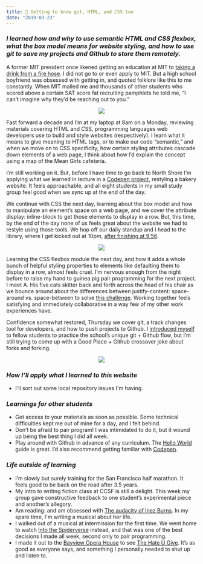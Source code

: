 ```yaml
---
title: 👋 Getting to know git, HTML, and CSS too
date: "2019-03-23"
---
```


### _I learned how and why to use semantic HTML and CSS flexbox, what the box model means for website styling, and how to use git to save my projects and Github to store them remotely._

A former MIT president once likened getting an education at MIT to [taking a drink from a fire hose](https://mitadmissions.org/help/faq/drinking-from-a-firehose/). I did not go to or even apply to MIT. But a high school boyfriend was obsessed with getting in, and quoted folklore like this to me constantly. When MIT mailed me and thousands of other students who scored above a certain SAT score fat recruiting pamphlets he told me, “I can’t imagine why they’d be reaching out to you.” 

<p align="center">
    <img src= "https://media.giphy.com/media/12eUzNXMLn51Bu/giphy.gif">
</p>
  
Fast forward a decade and I’m at my laptop at 8am on a Monday, reviewing materials covering HTML and CSS, programming languages web developers use to build and style websites (respectively). I learn what it means to give meaning to HTML tags, or to make our code “semantic,” and when we move on to CSS specificity, how certain styling attributes cascade down elements of a web page, I think about how I’d explain the concept using a map of the Mean Girls cafeteria. 

I’m still working on it. But, before I have time to go back to North Shore I’m applying what we learned in lecture in a [Codepen project](https://codepen.io/kimberlee/pen/KEBdOy), restyling a bakery website. It feels approachable, and all eight students in my small study group feel good when we sync up at the end of the day. 
 
We continue with CSS the next day, learning about the box model and how to manipulate an element’s space on a web page, and we cover the attribute display: inline-block to get those elements to display in a row. But, this time, by the end of the day none of us feels great about the website we had to restyle using those tools. We hop off our daily standup and I head to the library, where I get kicked out at 10pm, [after finishing at 9:56](https://codepen.io/kimberlee/pen/jJvBaa?editors=1100).  

<p align="center">
    <img src= "https://media.giphy.com/media/ILLJoD7KWZxCg/giphy.gif">
</p>

Learning the CSS flexbox module the next day, and how it adds a whole bunch of helpful styling properties to elements like defaulting them to display in a row, almost feels cruel. I’m nervous enough from the night before to raise my hand to guinea pig pair programming for the next project. I meet A. His five cats skitter back and forth across the head of his chair as we bounce around about the differences between justify-content: space-around vs. space-between to solve [this challenge](https://github.com/kimberleejohnson/UI-III-Flexbox). Working together feels satisfying and immediately collaborative in a way few of my other work experiences have. 

Confidence somewhat restored, Thursday we cover git, a track changes tool for developers, and how to push projects to Github. I [introduced myself](https://github.com/kimberleejohnson/Lambda-Hello) to fellow students to practice the school’s unique git + Github flow, but I’m still trying to come up with a Good Place + Github crossover joke about forks and forking. 

<p align="center">
    <img src= "https://media.giphy.com/media/3oxHQKW9lw6rK9kYtq/giphy.gif">
</p>

### _How I’ll apply what I learned to this website_ 
- I'll sort out some local repository issues I'm having. 

### _Learnings for other students_ 
- Get access to your materials as soon as possible. Some technical difficulties kept me out of mine for a day, and I felt behind. 
- Don’t be afraid to pair program! I was intimidated to do it, but it wound up being the best thing I did all week. 
- Play around with Github in advance of any curriculum. The [Hello World](https://guides.github.com/activities/hello-world/) guide is great. I’d also recommend getting familiar with [Codepen](https://codepen.io/). 

### _Life outside of learning_
- I’m slowly but surely training for the San Francisco half marathon. It feels good to be back on the road after 3.5 years. 
- My intro to writing fiction class at CCSF is still a delight. This week my group gave constructive feedback to one student’s experimental piece and another’s allegory. 
- Am reading: and am obsessed with [The audacity of Inez Burns](https://www.goodreads.com/book/show/36675567-the-audacity-of-inez-burns?ac=1&from_search=true). In my spare time, I'm writing a musical about her life.   
- I walked out of a musical at intermission for the first time. We went home to watch [Into the Spiderverse](https://www.youtube.com/watch?v=tg52up16eq0) instead, and that was one of the best decisions I made all week, second only to pair programming. 
- I made it out to the [Bayview Opera House](http://bvoh.org/) to see [The Hate U Give](https://www.youtube.com/watch?v=3MM8OkVT0hw). It’s as good as everyone says, and something I personally needed to shut up and listen to. 


